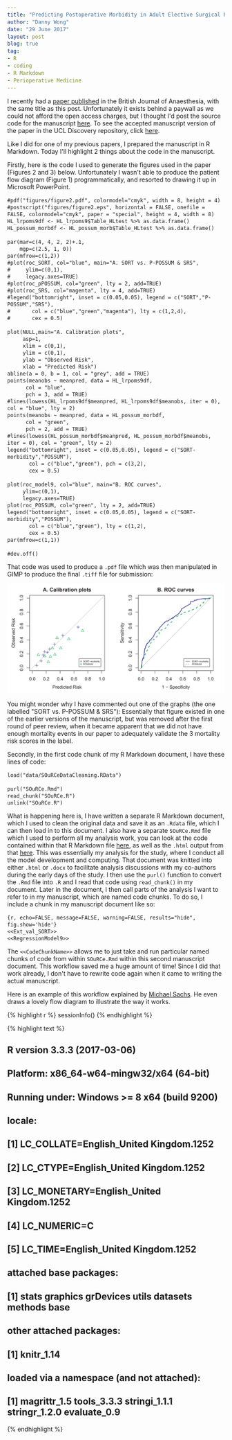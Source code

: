 ```yaml
---
title: "Predicting Postoperative Morbidity in Adult Elective Surgical Patients using the Surgical Outcome Risk Tool (SORT)"
author: "Danny Wong"
date: "29 June 2017"
layout: post
blog: true
tag:
- R
- coding
- R Markdown
- Perioperative Medicine
---
```


I recently had a [paper published](https://academic.oup.com/bja/article-abstract/119/1/95/3897057/Predicting-postoperative-morbidity-in-adult) in the British Journal of Anaesthesia, with the same title as this post. Unfortunately it exists behind a paywall as we could not afford the open access charges, but I thought I'd post the source code for the manuscript [here](/assets/others/SORT_Manuscript.Rmd). To see the accepted manuscript version of the paper in the UCL Discovery repository, click [here](http://discovery.ucl.ac.uk/id/eprint/1544971). 

Like I did for one of my previous papers, I prepared the manuscript in R Markdown. Today I'll highlight 2 things about the code in the manuscript. 

Firstly, here is the code I used to generate the figures used in the paper (Figures 2 and 3) below. Unfortunately I wasn't able to produce the patient flow diagram (Figure 1) programmatically, and resorted to drawing it up in Microsoft PowerPoint.

```
#pdf("figures/figure2.pdf", colormodel="cmyk", width = 8, height = 4)
#postscript("figures/figure2.eps", horizontal = FALSE, onefile = FALSE, colormodel="cmyk", paper = "special", height = 4, width = 8)
HL_lrpoms9df <- HL_lrpoms9$Table_HLtest %>% as.data.frame()
HL_possum_morbdf <- HL_possum_morb$Table_HLtest %>% as.data.frame()

par(mar=c(4, 4, 2, 2)+.1,
    mgp=c(2.5, 1, 0))
par(mfrow=c(1,2))
#plot(roc_SORT, col="blue", main="A. SORT vs. P-POSSUM & SRS", 
#     ylim=c(0,1),
#     legacy.axes=TRUE)
#plot(roc_pPOSSUM, col="green", lty = 2, add=TRUE)
#plot(roc_SRS, col="magenta", lty = 4, add=TRUE)
#legend("bottomright", inset = c(0.05,0.05), legend = c("SORT","P-POSSUM","SRS"),
#       col = c("blue","green","magenta"), lty = c(1,2,4),
#       cex = 0.5)

plot(NULL,main="A. Calibration plots",
     asp=1, 
     xlim = c(0,1),
     ylim = c(0,1),
     ylab = "Observed Risk",
     xlab = "Predicted Risk")
abline(a = 0, b = 1, col = "grey", add = TRUE)
points(meanobs ~ meanpred, data = HL_lrpoms9df,
      col = "blue",
      pch = 3, add = TRUE)
#lines(lowess(HL_lrpoms9df$meanpred, HL_lrpoms9df$meanobs, iter = 0), col = "blue", lty = 2)
points(meanobs ~ meanpred, data = HL_possum_morbdf,
      col = "green",
      pch = 2, add = TRUE)
#lines(lowess(HL_possum_morbdf$meanpred, HL_possum_morbdf$meanobs, iter = 0), col = "green", lty = 2)
legend("bottomright", inset = c(0.05,0.05), legend = c("SORT-morbidity","POSSUM"),
       col = c("blue","green"), pch = c(3,2),
       cex = 0.5)
       
plot(roc_model9, col="blue", main="B. ROC curves", 
     ylim=c(0,1),
     legacy.axes=TRUE)
plot(roc_POSSUM, col="green", lty = 2, add=TRUE)
legend("bottomright", inset = c(0.05,0.05), legend = c("SORT-morbidity","POSSUM"),
       col = c("blue","green"), lty = c(1,2),
       cex = 0.5)
par(mfrow=c(1,1))

#dev.off()
```

That code was used to produce a `.pdf` file which was then manipulated in GIMP to produce the final `.tiff` file for submission:

![Figure 2](/figures/2017-06-29-Predicting-Postop-Morbidity-Elective-Surgical-Patients-using-SORT/figure2.png)

You might wonder why I have commented out one of the graphs (the one labelled "SORT vs. P-POSSUM & SRS"): Essentially that figure existed in one of the earlier versions of the manuscript, but was removed after the first round of peer review, when it became apparent that we did not have enough mortality events in our paper to adequately validate the 3 mortality risk scores in the label.

Secondly, in the first code chunk of my R Markdown document, I have these lines of code:

```
load("data/SOuRCeDataCleaning.RData")

purl("SOuRCe.Rmd")
read_chunk("SOuRCe.R")
unlink("SOuRCe.R")
```

What is happening here is, I have written a separate R Markdown document, which I used to clean the original data and save it as an `.Rdata` file, which I can then load in to this document. I also have a separate `SOuRCe.Rmd` file which I used to perform all my analysis work, you can look at the code contained within that R Markdown file [here](/assets/others/SOuRCe.Rmd), as well as the `.html` output from that [here](/assets/others/SOuRCe.html). This was essentially my analysis for the study, where I conduct all the model development and computing. That document was knitted into either `.html` or `.docx` to facilitate analysis discussions with my co-authors during the early days of the study. I then use the `purl()` function to convert the `.Rmd` file into `.R` and I read that code using `read_chunk()` in my document. Later in the document, I then call parts of the analysis I want to refer to in my manuscript, which are named code chunks. To do so, I include a chunk in my manuscript document like so:

```
{r, echo=FALSE, message=FALSE, warning=FALSE, results="hide", fig.show='hide'}
<<Ext_val_SORT>>
<<RegressionModel9>>
```

The `<<CodeChunkName>>` allows me to just take and run particular named chunks of code from within `SOuRCe.Rmd` within this second manuscript document. This workflow saved me a huge amount of time! Since I did that work already, I don't have to rewrite code again when it came to writing the actual manuscript.

Here is an example of this workflow explained by [Michael Sachs](https://sachsmc.github.io/knit-git-markr-guide/knitr/knit.html). He even draws a lovely flow diagram to illustrate the way it works.



{% highlight r %}
sessionInfo()
{% endhighlight %}



{% highlight text %}
## R version 3.3.3 (2017-03-06)
## Platform: x86_64-w64-mingw32/x64 (64-bit)
## Running under: Windows >= 8 x64 (build 9200)
## 
## locale:
## [1] LC_COLLATE=English_United Kingdom.1252 
## [2] LC_CTYPE=English_United Kingdom.1252   
## [3] LC_MONETARY=English_United Kingdom.1252
## [4] LC_NUMERIC=C                           
## [5] LC_TIME=English_United Kingdom.1252    
## 
## attached base packages:
## [1] stats     graphics  grDevices utils     datasets  methods   base     
## 
## other attached packages:
## [1] knitr_1.14
## 
## loaded via a namespace (and not attached):
## [1] magrittr_1.5  tools_3.3.3   stringi_1.1.1 stringr_1.2.0 evaluate_0.9
{% endhighlight %}

